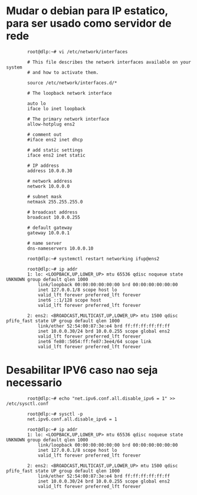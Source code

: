 # Mudar o debian para IP estatico, para ser usado como servidor de rede

            root@dlp:~# vi /etc/network/interfaces
            
            # This file describes the network interfaces available on your system
            # and how to activate them.

            source /etc/network/interfaces.d/*

            # The loopback network interface
            
            auto lo
            iface lo inet loopback

            # The primary network interface
            allow-hotplug ens2
            
            # comment out
            #iface ens2 inet dhcp

            # add static settings
            iface ens2 inet static
            
            # IP address
            address 10.0.0.30
            
            # network address
            network 10.0.0.0
            
            # subnet mask
            netmask 255.255.255.0
            
            # broadcast address
            broadcast 10.0.0.255
            
            # default gateway
            gateway 10.0.0.1
            
            # name server
            dns-nameservers 10.0.0.10

            root@dlp:~# systemctl restart networking ifup@ens2
            
            root@dlp:~# ip addr
            1: lo: <LOOPBACK,UP,LOWER_UP> mtu 65536 qdisc noqueue state UNKNOWN group default qlen 1000
                link/loopback 00:00:00:00:00:00 brd 00:00:00:00:00:00
                inet 127.0.0.1/8 scope host lo
                valid_lft forever preferred_lft forever
                inet6 ::1/128 scope host
                valid_lft forever preferred_lft forever
            
            2: ens2: <BROADCAST,MULTICAST,UP,LOWER_UP> mtu 1500 qdisc pfifo_fast state UP group default qlen 1000
                link/ether 52:54:00:87:3e:e4 brd ff:ff:ff:ff:ff:ff
                inet 10.0.0.30/24 brd 10.0.0.255 scope global ens2
                valid_lft forever preferred_lft forever
                inet6 fe80::5054:ff:fe87:3ee4/64 scope link
                valid_lft forever preferred_lft forever

# Desabilitar IPV6 caso nao seja necessario

            root@dlp:~# echo "net.ipv6.conf.all.disable_ipv6 = 1" >> /etc/sysctl.conf
            
            root@dlp:~# sysctl -p
            net.ipv6.conf.all.disable_ipv6 = 1
            
            root@dlp:~# ip addr
            1: lo: <LOOPBACK,UP,LOWER_UP> mtu 65536 qdisc noqueue state UNKNOWN group default qlen 1000
                link/loopback 00:00:00:00:00:00 brd 00:00:00:00:00:00
                inet 127.0.0.1/8 scope host lo
                valid_lft forever preferred_lft forever
            
            2: ens2: <BROADCAST,MULTICAST,UP,LOWER_UP> mtu 1500 qdisc pfifo_fast state UP group default qlen 1000
                link/ether 52:54:00:87:3e:e4 brd ff:ff:ff:ff:ff:ff
                inet 10.0.0.30/24 brd 10.0.0.255 scope global ens2
                valid_lft forever preferred_lft forever